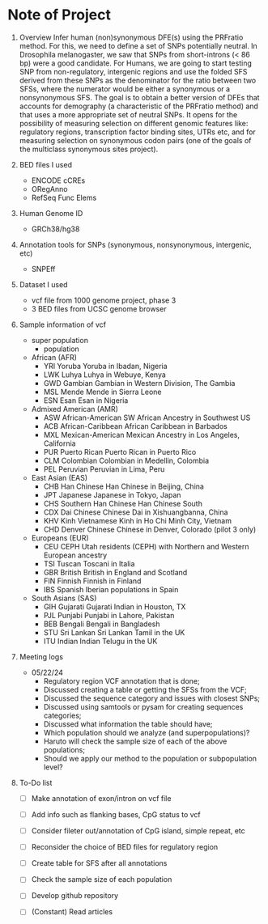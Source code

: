 # Note of Project

1. Overview
	Infer human (non)synonymous DFE(s) using the PRFratio method. For this, we need to define a set of SNPs potentially neutral. In Drosophila melanogaster, we saw that SNPs from short-introns (< 86 bp) were a good candidate. For Humans, we are going to start testing SNP from non-regulatory, intergenic regions and use the folded SFS derived from these SNPs as the denominator for the ratio between two SFSs, where the numerator would be either a synonymous or a nonsynonymous SFS. The goal is to obtain a better version of DFEs that accounts for demography (a characteristic of the PRFratio method) and that uses a more appropriate set of neutral SNPs. It opens for the possibility of measuring selection on different genomic features like: regulatory regions, transcription factor binding sites, UTRs etc, and for measuring selection on synonymous codon pairs (one of the goals of the multiclass synonymous sites project). 

2. BED files I used
	- ENCODE cCREs
	- ORegAnno
	- RefSeq Func Elems

3. Human Genome ID
	- GRCh38/hg38

4. Annotation tools for SNPs (synonymous, nonsynonymous, intergenic, etc)
	- SNPEff

5. Dataset I used
	- vcf file from 1000 genome project, phase 3
	- 3 BED files from UCSC genome browser

6. Sample information of vcf
	- super population
		- population
	- African (AFR)
		- YRI	Yoruba	Yoruba in Ibadan, Nigeria
		- LWK	Luhya	Luhya in Webuye, Kenya
		- GWD	Gambian	Gambian in Western Division, The Gambia
		- MSL	Mende	Mende in Sierra Leone
		- ESN	Esan	Esan in Nigeria
	- Admixed American (AMR)
		- ASW	African-American SW	African Ancestry in Southwest US
		- ACB	African-Caribbean	African Caribbean in Barbados
		- MXL	Mexican-American	Mexican Ancestry in Los Angeles, California
		- PUR	Puerto Rican	Puerto Rican in Puerto Rico
		- CLM	Colombian	Colombian in Medellin, Colombia
		- PEL	Peruvian	Peruvian in Lima, Peru
	- East Asian (EAS)
		- CHB	Han Chinese	Han Chinese in Beijing, China
		- JPT	Japanese	Japanese in Tokyo, Japan
		- CHS	Southern Han Chinese	Han Chinese South
		- CDX	Dai Chinese	Chinese Dai in Xishuangbanna, China
		- KHV	Kinh Vietnamese	Kinh in Ho Chi Minh City, Vietnam
		- CHD	Denver Chinese	Chinese in Denver, Colorado (pilot 3 only)
	- Europeans (EUR)
		- CEU	CEPH	Utah residents (CEPH) with Northern and Western European ancestry
		- TSI	Tuscan	Toscani in Italia
		- GBR	British	British in England and Scotland
		- FIN	Finnish	Finnish in Finland
		- IBS	Spanish	Iberian populations in Spain
	- South Asians (SAS)
		- GIH	Gujarati	Gujarati Indian in Houston, TX
		- PJL	Punjabi	Punjabi in Lahore, Pakistan
		- BEB	Bengali	Bengali in Bangladesh
		- STU	Sri Lankan	Sri Lankan Tamil in the UK
		- ITU	Indian	Indian Telugu in the UK

7. Meeting logs
	- 05/22/24
		- Regulatory region VCF annotation that is done; 
		- Discussed creating a table or getting the SFSs from the VCF; 
		- Discussed the sequence category and issues with closest SNPs; 
		- Discussed using samtools or pysam for creating sequences categories; 
		- Discussed what information the table should have; 
		- Which population should we analyze (and superpopulations)? 
		- Haruto will check the sample size of each of the above populations; 
		- Should we apply our method to the population or subpopulation level? 

8. To-Do list
	- [ ] Make annotation of exon/intron on vcf file
	- [ ] Add info such as flanking bases, CpG status to vcf
	- [ ] Consider fileter out/annotation of CpG island, simple repeat, etc
	- [ ] Reconsider the choice of BED files for regulatory region
	- [ ] Create table for SFS after all annotations
	- [ ] Check the sample size of each population
	- [ ] Develop github repository
	- [ ] (Constant) Read articles
	